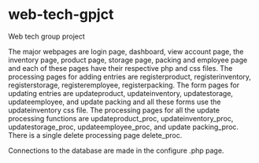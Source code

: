 # web-tech-gpjct
Web tech group project

The major webpages are login page, dashboard, view account page, the inventory page, product page, storage page, 
packing and employee page and each of these pages have their respective php and css files. 
The processing pages for adding entries are registerproduct, registerinventory, registerstorage, 
registeremployee, registerpacking. The form pages for updating entries are updateproduct, 
updateinventory, updatestorage, updateemployee, and update packing and all these forms use the updateinventory css file. 
The processing pages for all the update processing functions are updateproduct_proc, updateinventory_proc, updatestorage_proc, 
updateemployee_proc, and update packing_proc. There is a single delete processing page delete_proc.

Connections to the database are made in the configure .php page.

